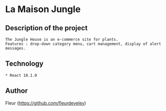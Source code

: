 # La Maison Jungle

## Description of the project
    The Jungle House is an e-commerce site for plants.
    Features : drop-down category menu, cart management, display of alert messages.

## Technology
    * React 18.1.0

## Author 
Fleur (https://github.com/fleurdeveley)